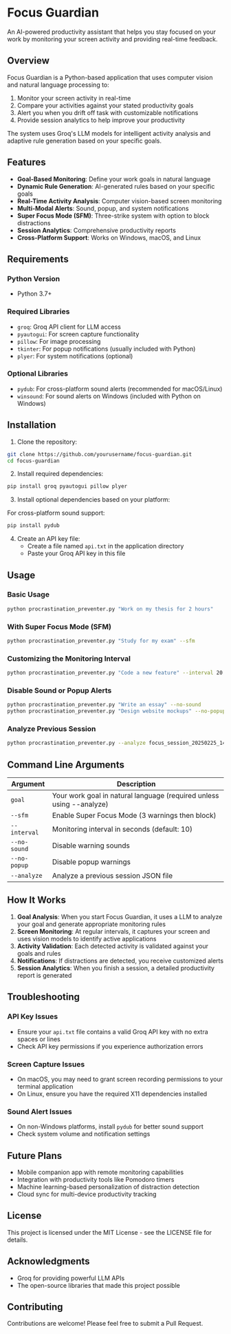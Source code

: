 # Focus Guardian

An AI-powered productivity assistant that helps you stay focused on your work by monitoring your screen activity and providing real-time feedback.

## Overview

Focus Guardian is a Python-based application that uses computer vision and natural language processing to:

1. Monitor your screen activity in real-time
2. Compare your activities against your stated productivity goals
3. Alert you when you drift off task with customizable notifications
4. Provide session analytics to help improve your productivity

The system uses Groq's LLM models for intelligent activity analysis and adaptive rule generation based on your specific goals.

## Features

- **Goal-Based Monitoring**: Define your work goals in natural language
- **Dynamic Rule Generation**: AI-generated rules based on your specific goals
- **Real-Time Activity Analysis**: Computer vision-based screen monitoring
- **Multi-Modal Alerts**: Sound, popup, and system notifications
- **Super Focus Mode (SFM)**: Three-strike system with option to block distractions
- **Session Analytics**: Comprehensive productivity reports
- **Cross-Platform Support**: Works on Windows, macOS, and Linux

## Requirements

### Python Version
- Python 3.7+

### Required Libraries
- `groq`: Groq API client for LLM access
- `pyautogui`: For screen capture functionality
- `pillow`: For image processing
- `tkinter`: For popup notifications (usually included with Python)
- `plyer`: For system notifications (optional)

### Optional Libraries
- `pydub`: For cross-platform sound alerts (recommended for macOS/Linux)
- `winsound`: For sound alerts on Windows (included with Python on Windows)

## Installation

1. Clone the repository:
```bash
git clone https://github.com/yourusername/focus-guardian.git
cd focus-guardian
```

2. Install required dependencies:
```bash
pip install groq pyautogui pillow plyer
```

3. Install optional dependencies based on your platform:

For cross-platform sound support:
```bash
pip install pydub
```

4. Create an API key file:
   - Create a file named `api.txt` in the application directory
   - Paste your Groq API key in this file

## Usage

### Basic Usage

```bash
python procrastination_preventer.py "Work on my thesis for 2 hours"
```

### With Super Focus Mode (SFM)

```bash
python procrastination_preventer.py "Study for my exam" --sfm
```

### Customizing the Monitoring Interval

```bash
python procrastination_preventer.py "Code a new feature" --interval 20
```

### Disable Sound or Popup Alerts

```bash
python procrastination_preventer.py "Write an essay" --no-sound
python procrastination_preventer.py "Design website mockups" --no-popup
```

### Analyze Previous Session

```bash
python procrastination_preventer.py --analyze focus_session_20250225_143022.json
```

## Command Line Arguments

| Argument | Description |
|----------|-------------|
| `goal` | Your work goal in natural language (required unless using --analyze) |
| `--sfm` | Enable Super Focus Mode (3 warnings then block) |
| `--interval` | Monitoring interval in seconds (default: 10) |
| `--no-sound` | Disable warning sounds |
| `--no-popup` | Disable popup warnings |
| `--analyze` | Analyze a previous session JSON file |

## How It Works

1. **Goal Analysis**: When you start Focus Guardian, it uses a LLM to analyze your goal and generate appropriate monitoring rules
2. **Screen Monitoring**: At regular intervals, it captures your screen and uses vision models to identify active applications
3. **Activity Validation**: Each detected activity is validated against your goals and rules
4. **Notifications**: If distractions are detected, you receive customized alerts
5. **Session Analytics**: When you finish a session, a detailed productivity report is generated

## Troubleshooting

### API Key Issues
- Ensure your `api.txt` file contains a valid Groq API key with no extra spaces or lines
- Check API key permissions if you experience authorization errors

### Screen Capture Issues
- On macOS, you may need to grant screen recording permissions to your terminal application
- On Linux, ensure you have the required X11 dependencies installed

### Sound Alert Issues
- On non-Windows platforms, install `pydub` for better sound support
- Check system volume and notification settings

## Future Plans

- Mobile companion app with remote monitoring capabilities
- Integration with productivity tools like Pomodoro timers
- Machine learning-based personalization of distraction detection
- Cloud sync for multi-device productivity tracking

## License

This project is licensed under the MIT License - see the LICENSE file for details.

## Acknowledgments

- Groq for providing powerful LLM APIs
- The open-source libraries that made this project possible

## Contributing

Contributions are welcome! Please feel free to submit a Pull Request.